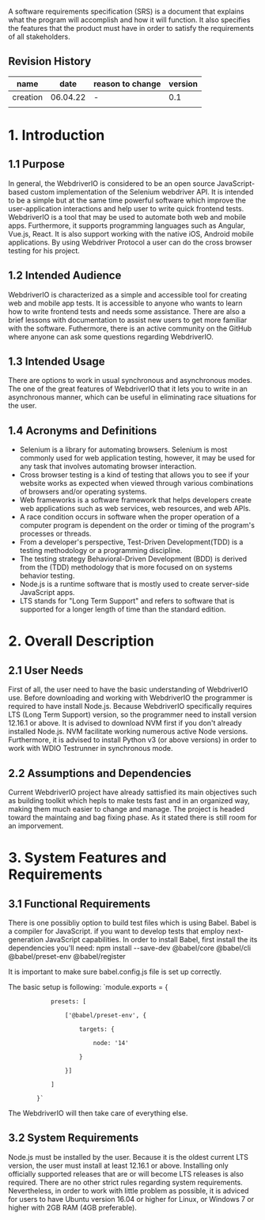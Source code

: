A software requirements specification (SRS) is a document that explains what the program will accomplish and how it will function. It also specifies the features that the product must have in order to satisfy the requirements of all stakeholders.
## Revision History
| name | date | reason to change | version |
| --- | --- | --- | --- |
| creation | 06.04.22 | - | 0.1 |
| | | |  |


# 1. Introduction

## 1.1 Purpose
In general, the WebdriverIO is considered to be an open source JavaScript-based custom implementation 
of the Selenium webdriver API. It is intended to be a simple but at the same time powerful software 
which improve the user-application interactions and help user to write quick frontend tests. 
WebdriverIO is a tool that may be used to automate both web and mobile apps. Furthermore, it supports 
programming languages such as Angular, Vue.js, React. It is also support working with the native iOS, 
Android mobile applications. By using Webdriver Protocol a user can do the cross browser testing
for his project. 
           
## 1.2 Intended Audience
WebdriverIO is characterized as a simple and accessible tool for creating web and mobile app tests. It is accessible to anyone who wants to learn how to write frontend tests and needs some assistance. There are also a brief lessons with documentation to assist new users to get more familiar with the software. Futhermore, there is an active community on the GitHub where anyone can ask some questions regarding WebdriverIO.
           
## 1.3 Intended Usage
There are options to work in usual synchronous and asynchronous modes. The one of the great features of 
WebdriverIO that it lets you to write in an asynchronous manner, which can be useful in eliminating race 
situations for the user.
           
## 1.4 Acronyms and Definitions 
- Selenium is a library for automating browsers. Selenium is most commonly used for web application testing, 
            however, it may be used for any task that involves automating browser interaction.
- Cross browser testing is a kind of testing that allows you to see if your website works as 
            expected when viewed through various combinations of browsers and/or operating systems.
- Web frameworks is a software framework that helps developers create web applications such as web services, 
            web resources, and web APIs.
- A race condition occurs in software when the proper operation of a computer program is dependent on the order
            or timing of the program's processes or threads.
- From a developer's perspective, Test-Driven Development(TDD) is a testing methodology or a programming 
            discipline.
- The testing strategy Behavioral-Driven Development (BDD) is derived from the (TDD) methodology
            that is more focused on on systems behavior testing.
- Node.js is a runtime software that is mostly used to create server-side JavaScript apps.
- LTS stands for "Long Term Support" and refers to software that is supported for a longer length of time 
            than the standard edition.
            
# 2. Overall Description

## 2.1 User Needs
First of all, the user need to have the basic understanding of WebdriverIO use. Before downloading and working with 
WebdriverIO the programmer is required to have install Node.js. Because  WebdriverIO specifically requires 
LTS (Long Term Support) version, so the programmer need to install version 12.16.1 or above.
It is advised to download NVM first if you don't already installed Node.js. NVM facilitate working numerous active 
Node versions. Furthermore, it is advised to install Python v3 (or above versions) in order to work with WDIO Testrunner 
in synchronous mode.
           
## 2.2 Assumptions and Dependencies
Current WebdriverIO project have already sattisfied its main objectives such as building toolkit which hepls to make tests 
fast and in an organized way, making them much easier to change and manage. The project is headed toward the maintaing 
and bag fixing phase. As it stated there is still room for an imporvement.
           
# 3. System Features and Requirements

## 3.1 Functional Requirements
There is one possibliy option to build test files which is using Babel. Babel is a compiler for JavaScript. if you want 
to develop tests that employ next-generation JavaScript capabilities.
In order to install Babel, first install the its dependencies you'll need:
npm install --save-dev @babel/core @babel/cli @babel/preset-env @babel/register
           
It is important to make sure babel.config.js file is set up correctly.
            
The basic setup is following:
            `module.exports = {
            
                presets: [
                
                    ['@babel/preset-env', {
                    
                        targets: {
                        
                            node: '14'
                            
                        }
                        
                    }]
                    
                ]
                
            }`
            
 The WebdriverIO will then take care of everything else.

## 3.2 System Requirements
Node.js must be installed by the user. Because it is the oldest current LTS version, the user must install at least 
12.16.1 or above. Installing only officially supported releases that are or will become LTS releases is also required.
There are no other strict rules regarding system requirements. Nevertheless, in order to work with little problem 
as possible, it is adviced for users to have Ubuntu version 16.04 or higher for Linux, or Windows 7 or higher with 
2GB RAM (4GB preferable). 
